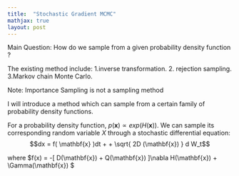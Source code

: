 ```yaml
---
title:  "Stochastic Gradient MCMC"
mathjax: true
layout: post
---
```



Main Question: How do we sample from a given probability density function ?

The existing method include: 1.inverse transformation. 2. rejection sampling. 3.Markov chain Monte Carlo.

Note: Importance Sampling is not a sampling method

I will introduce a method which can sample from a certain family of probability density functions.

For a probability density function, $p(\mathbf{x})\propto exp(H(\mathbf{x}))$. We can sample its corresponding random variable $X$ through a stochastic differential equation: 
$$dx = f( \mathbf{x} )dt + + \sqrt{ 2D (\mathbf{x}) } d W_t$$

where $f(x) = -[ D(\mathbf{x}) + Q(\mathbf{x}) ]\nabla H(\mathbf{x}) + \Gamma(\mathbf{x}) $


